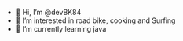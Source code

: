 - 👋 Hi, I’m @devBK84
- 👀 I’m interested in road bike, cooking and Surfing
- 🌱 I’m currently learning java
<!---
devBK84/devBK84 is a ✨ special ✨ repository because its `README.md` (this file) appears on your GitHub profile.
You can click the Preview link to take a look at your changes.
--->
